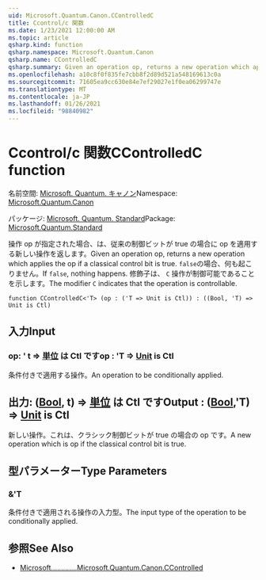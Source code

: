 ```yaml
---
uid: Microsoft.Quantum.Canon.CControlledC
title: Ccontrol/c 関数
ms.date: 1/23/2021 12:00:00 AM
ms.topic: article
qsharp.kind: function
qsharp.namespace: Microsoft.Quantum.Canon
qsharp.name: CControlledC
qsharp.summary: Given an operation op, returns a new operation which applies the op if a classical control bit is true. If `false`, nothing happens. The modifier `C` indicates that the operation is controllable.
ms.openlocfilehash: a10c8f0f835fe7cbb8f2d89d521a548169613c0a
ms.sourcegitcommit: 71605ea9cc630e84e7ef29027e1f0ea06299747e
ms.translationtype: MT
ms.contentlocale: ja-JP
ms.lasthandoff: 01/26/2021
ms.locfileid: "98840982"
---
```

# <a name="ccontrolledc-function"></a><span data-ttu-id="30c82-102">Ccontrol/c 関数</span><span class="sxs-lookup"><span data-stu-id="30c82-102">CControlledC function</span></span>

<span data-ttu-id="30c82-103">名前空間: [Microsoft. Quantum. キャノン](xref:Microsoft.Quantum.Canon)</span><span class="sxs-lookup"><span data-stu-id="30c82-103">Namespace: [Microsoft.Quantum.Canon](xref:Microsoft.Quantum.Canon)</span></span>

<span data-ttu-id="30c82-104">パッケージ: [Microsoft. Quantum. Standard](https://nuget.org/packages/Microsoft.Quantum.Standard)</span><span class="sxs-lookup"><span data-stu-id="30c82-104">Package: [Microsoft.Quantum.Standard](https://nuget.org/packages/Microsoft.Quantum.Standard)</span></span>


<span data-ttu-id="30c82-105">操作 op が指定された場合、は、従来の制御ビットが true の場合に op を適用する新しい操作を返します。</span><span class="sxs-lookup"><span data-stu-id="30c82-105">Given an operation op, returns a new operation which applies the op if a classical control bit is true.</span></span> <span data-ttu-id="30c82-106">`false`の場合、何も起こりません。</span><span class="sxs-lookup"><span data-stu-id="30c82-106">If `false`, nothing happens.</span></span>
<span data-ttu-id="30c82-107">修飾子は、 `C` 操作が制御可能であることを示します。</span><span class="sxs-lookup"><span data-stu-id="30c82-107">The modifier `C` indicates that the operation is controllable.</span></span>

```qsharp
function CControlledC<'T> (op : ('T => Unit is Ctl)) : ((Bool, 'T) => Unit is Ctl)
```


## <a name="input"></a><span data-ttu-id="30c82-108">入力</span><span class="sxs-lookup"><span data-stu-id="30c82-108">Input</span></span>

### <a name="op--t--unit--is-ctl"></a><span data-ttu-id="30c82-109">op: ' t => [単位](xref:microsoft.quantum.lang-ref.unit)  は Ctl です</span><span class="sxs-lookup"><span data-stu-id="30c82-109">op : 'T => [Unit](xref:microsoft.quantum.lang-ref.unit)  is Ctl</span></span>

<span data-ttu-id="30c82-110">条件付きで適用する操作。</span><span class="sxs-lookup"><span data-stu-id="30c82-110">An operation to be conditionally applied.</span></span>



## <a name="output--boolt--unit--is-ctl"></a><span data-ttu-id="30c82-111">出力: ([Bool](xref:microsoft.quantum.lang-ref.bool), t) => [単位](xref:microsoft.quantum.lang-ref.unit)  は Ctl です</span><span class="sxs-lookup"><span data-stu-id="30c82-111">Output : ([Bool](xref:microsoft.quantum.lang-ref.bool),'T) => [Unit](xref:microsoft.quantum.lang-ref.unit)  is Ctl</span></span>

<span data-ttu-id="30c82-112">新しい操作。これは、クラシック制御ビットが true の場合の op です。</span><span class="sxs-lookup"><span data-stu-id="30c82-112">A new operation which is op if the classical control bit is true.</span></span>

## <a name="type-parameters"></a><span data-ttu-id="30c82-113">型パラメーター</span><span class="sxs-lookup"><span data-stu-id="30c82-113">Type Parameters</span></span>

### <a name="t"></a><span data-ttu-id="30c82-114">&</span><span class="sxs-lookup"><span data-stu-id="30c82-114">'T</span></span>

<span data-ttu-id="30c82-115">条件付きで適用される操作の入力型。</span><span class="sxs-lookup"><span data-stu-id="30c82-115">The input type of the operation to be conditionally applied.</span></span>

## <a name="see-also"></a><span data-ttu-id="30c82-116">参照</span><span class="sxs-lookup"><span data-stu-id="30c82-116">See Also</span></span>

- [<span data-ttu-id="30c82-117">Microsoft.............</span><span class="sxs-lookup"><span data-stu-id="30c82-117">Microsoft.Quantum.Canon.CControlled</span></span>](xref:Microsoft.Quantum.Canon.CControlled)